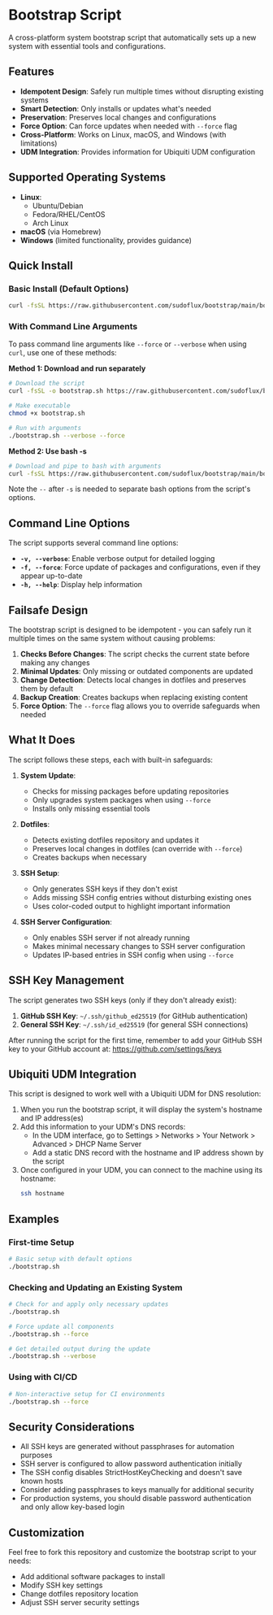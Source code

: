 # Bootstrap Script

A cross-platform system bootstrap script that automatically sets up a new system with essential tools and configurations.

## Features

- **Idempotent Design**: Safely run multiple times without disrupting existing systems
- **Smart Detection**: Only installs or updates what's needed
- **Preservation**: Preserves local changes and configurations
- **Force Option**: Can force updates when needed with `--force` flag
- **Cross-Platform**: Works on Linux, macOS, and Windows (with limitations)
- **UDM Integration**: Provides information for Ubiquiti UDM configuration

## Supported Operating Systems

- **Linux**:
  - Ubuntu/Debian
  - Fedora/RHEL/CentOS
  - Arch Linux
- **macOS** (via Homebrew)
- **Windows** (limited functionality, provides guidance)

## Quick Install

### Basic Install (Default Options)

```bash
curl -fsSL https://raw.githubusercontent.com/sudoflux/bootstrap/main/bootstrap.sh | bash
```

### With Command Line Arguments

To pass command line arguments like `--force` or `--verbose` when using `curl`, use one of these methods:

**Method 1: Download and run separately**
```bash
# Download the script
curl -fsSL -o bootstrap.sh https://raw.githubusercontent.com/sudoflux/bootstrap/main/bootstrap.sh

# Make executable
chmod +x bootstrap.sh

# Run with arguments
./bootstrap.sh --verbose --force
```

**Method 2: Use bash -s**
```bash
# Download and pipe to bash with arguments
curl -fsSL https://raw.githubusercontent.com/sudoflux/bootstrap/main/bootstrap.sh | bash -s -- --verbose --force
```

Note the `--` after `-s` is needed to separate bash options from the script's options.

## Command Line Options

The script supports several command line options:

- **`-v, --verbose`**: Enable verbose output for detailed logging
- **`-f, --force`**: Force update of packages and configurations, even if they appear up-to-date
- **`-h, --help`**: Display help information

## Failsafe Design

The bootstrap script is designed to be idempotent - you can safely run it multiple times on the same system without causing problems:

1. **Checks Before Changes**: The script checks the current state before making any changes
2. **Minimal Updates**: Only missing or outdated components are updated
3. **Change Detection**: Detects local changes in dotfiles and preserves them by default
4. **Backup Creation**: Creates backups when replacing existing content
5. **Force Option**: The `--force` flag allows you to override safeguards when needed

## What It Does

The script follows these steps, each with built-in safeguards:

1. **System Update**:
   - Checks for missing packages before updating repositories
   - Only upgrades system packages when using `--force`
   - Installs only missing essential tools

2. **Dotfiles**:
   - Detects existing dotfiles repository and updates it
   - Preserves local changes in dotfiles (can override with `--force`)
   - Creates backups when necessary

3. **SSH Setup**:
   - Only generates SSH keys if they don't exist
   - Adds missing SSH config entries without disturbing existing ones
   - Uses color-coded output to highlight important information

4. **SSH Server Configuration**:
   - Only enables SSH server if not already running
   - Makes minimal necessary changes to SSH server configuration
   - Updates IP-based entries in SSH config when using `--force`

## SSH Key Management

The script generates two SSH keys (only if they don't already exist):

1. **GitHub SSH Key**: `~/.ssh/github_ed25519` (for GitHub authentication)
2. **General SSH Key**: `~/.ssh/id_ed25519` (for general SSH connections)

After running the script for the first time, remember to add your GitHub SSH key to your GitHub account at: https://github.com/settings/keys

## Ubiquiti UDM Integration

This script is designed to work well with a Ubiquiti UDM for DNS resolution:

1. When you run the bootstrap script, it will display the system's hostname and IP address(es)
2. Add this information to your UDM's DNS records:
   - In the UDM interface, go to Settings > Networks > Your Network > Advanced > DHCP Name Server
   - Add a static DNS record with the hostname and IP address shown by the script
3. Once configured in your UDM, you can connect to the machine using its hostname:
   ```bash
   ssh hostname
   ```

## Examples

### First-time Setup

```bash
# Basic setup with default options
./bootstrap.sh
```

### Checking and Updating an Existing System

```bash
# Check for and apply only necessary updates
./bootstrap.sh

# Force update all components
./bootstrap.sh --force

# Get detailed output during the update
./bootstrap.sh --verbose
```

### Using with CI/CD

```bash
# Non-interactive setup for CI environments
./bootstrap.sh --force
```

## Security Considerations

- All SSH keys are generated without passphrases for automation purposes
- SSH server is configured to allow password authentication initially
- The SSH config disables StrictHostKeyChecking and doesn't save known hosts
- Consider adding passphrases to keys manually for additional security
- For production systems, you should disable password authentication and only allow key-based login

## Customization

Feel free to fork this repository and customize the bootstrap script to your needs:

- Add additional software packages to install
- Modify SSH key settings
- Change dotfiles repository location
- Adjust SSH server security settings